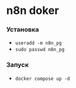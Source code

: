 # n8n doker

### Установка

- `useradd -m n8n_pg`
- `sudo passwd n8n_pg`

### Запуск

- `docker compose up -d`
